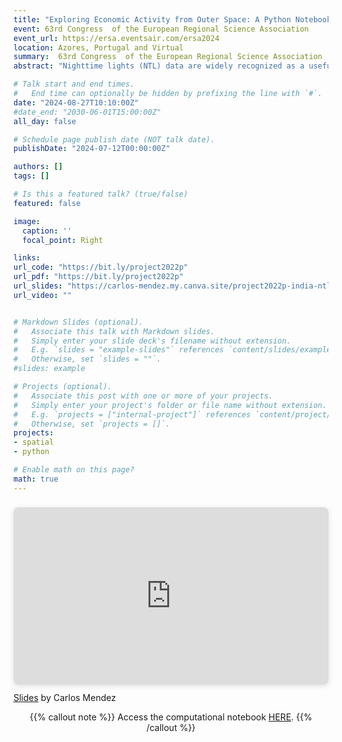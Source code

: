 ```yaml
---
title: "Exploring Economic Activity from Outer Space: A Python Notebook for Processing and Analyzing Satellite Nighttime Lights"
event: 63rd Congress  of the European Regional Science Association   
event_url: https://ersa.eventsair.com/ersa2024
location: Azores, Portugal and Virtual
summary:  63rd Congress  of the European Regional Science Association   
abstract: "Nighttime lights (NTL) data are widely recognized as a useful proxy for monitoring national, subnational, and supranational economic activity. These data offer advantages over traditional economic indicators such as GDP, including greater spatial granularity, timeliness, lower cost, and comparability between regions regardless of statistical capacity or political interference. However, despite these benefits, the use of NTL data in regional science has been limited. This is in part due to the lack of accessible methods for processing and analyzing satellite images. To address this issue, this paper presents a user-friendly geocomputational notebook that illustrates how to process and analyze satellite NTL images. First, the notebook introduces a cloud-based Python environment for visualizing, analyzing, and transforming raster satellite images into tabular data. Next, it presents interactive tools to explore the space-time patterns of the tabulated data. Finally, it describes methods for evaluating the usefulness of NTL data in terms of their cross-sectional predictions, time-series predictions, and regional inequality dynamics."

# Talk start and end times.
#   End time can optionally be hidden by prefixing the line with `#`.
date: "2024-08-27T10:10:00Z"
#date_end: "2030-06-01T15:00:00Z"
all_day: false

# Schedule page publish date (NOT talk date).
publishDate: "2024-07-12T00:00:00Z"

authors: []
tags: []

# Is this a featured talk? (true/false)
featured: false

image:
  caption: ''
  focal_point: Right

links:
url_code: "https://bit.ly/project2022p"
url_pdf: "https://bit.ly/project2022p"
url_slides: "https://carlos-mendez.my.canva.site/project2022p-india-ntl-images-geo-notebook-for-processing-and-exploration"
url_video: ""


# Markdown Slides (optional).
#   Associate this talk with Markdown slides.
#   Simply enter your slide deck's filename without extension.
#   E.g. `slides = "example-slides"` references `content/slides/example-slides.md`.
#   Otherwise, set `slides = ""`.
#slides: example

# Projects (optional).
#   Associate this post with one or more of your projects.
#   Simply enter your project's folder or file name without extension.
#   E.g. `projects = ["internal-project"]` references `content/project/deep-learning/index.md`.
#   Otherwise, set `projects = []`.
projects:
- spatial
- python

# Enable math on this page?
math: true
---
```


<div style="position: relative; width: 100%; height: 0; padding-top: 56.2500%;
 padding-bottom: 0; box-shadow: 0 2px 8px 0 rgba(63,69,81,0.16); margin-top: 1.6em; margin-bottom: 0.9em; overflow: hidden;
 border-radius: 8px; will-change: transform;">
  <iframe loading="lazy" style="position: absolute; width: 100%; height: 100%; top: 0; left: 0; border: none; padding: 0;margin: 0;"
    src="https:&#x2F;&#x2F;www.canva.com&#x2F;design&#x2F;DAGCpV2wckk&#x2F;ob078h3EKvMp3owtOp68ow&#x2F;view?embed" allowfullscreen="allowfullscreen" allow="fullscreen">
  </iframe>
</div>
<a href="https:&#x2F;&#x2F;www.canva.com&#x2F;design&#x2F;DAGCpV2wckk&#x2F;ob078h3EKvMp3owtOp68ow&#x2F;view?utm_content=DAGCpV2wckk&amp;utm_campaign=designshare&amp;utm_medium=embeds&amp;utm_source=link" target="_blank" rel="noopener">Slides</a> by Carlos Mendez



<center>


{{% callout note %}}
Access the computational notebook [HERE](https://bit.ly/project2022p).
{{% /callout %}}

</center>